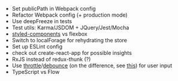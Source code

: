 - Set publicPath in Webpack config
- Refactor Webpack config (+ production mode)
- Use deepFreeze in tests
- Test utils: Karma/JSDOM + JQuery/Jest/Mocha
- [styled-components](https://habrahabr.ru/company/everydaytools/blog/321804/) vs flexbox
- Switch to localForage for rehydrating the store
- Set up ESLint config
- check out create-react-app for possible insights
- RxJS instead of redux-thunk (?)
- Use [throttle](https://github.com/Reactive-Extensions/RxJS/blob/master/doc/api/core/operators/throttle.md)/[debounce](https://github.com/Reactive-Extensions/RxJS/blob/master/doc/api/core/operators/debounce.md) 
(on the difference, see [this](https://css-tricks.com/the-difference-between-throttling-and-debouncing/)) 
for user input 
- TypeScript vs Flow